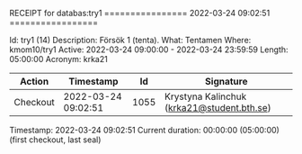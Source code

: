 RECEIPT for databas:try1
================ 2022-03-24 09:02:51 =================

Id:          try1 (14)
Description: Försök 1 (tenta).
What:        Tentamen
Where:       kmom10/try1
Active:      2022-03-24 09:00:00 - 2022-03-24 23:59:59
Length:      05:00:00
Acronym:     krka21

| Action   | Timestamp           | Id    | Signature |
|----------|---------------------|-------|-----------|
| Checkout | 2022-03-24 09:02:51 |  1055 | Krystyna Kalinchuk (krka21@student.bth.se) |

Timestamp:        2022-03-24 09:02:51
Current duration: 00:00:00 (05:00:00) (first checkout, last seal)

